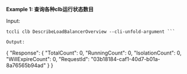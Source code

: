 **Example 1: 查询各种clb运行状态数目**



Input: 

```
tccli clb DescribeLoadBalancerOverview --cli-unfold-argument ```

Output: 
```
{
    "Response": {
        "TotalCount": 0,
        "RunningCount": 0,
        "IsolationCount": 0,
        "WillExpireCount": 0,
        "RequestId": "03b18184-caf1-40d7-b01a-8a76565b94ad"
    }
}
```

